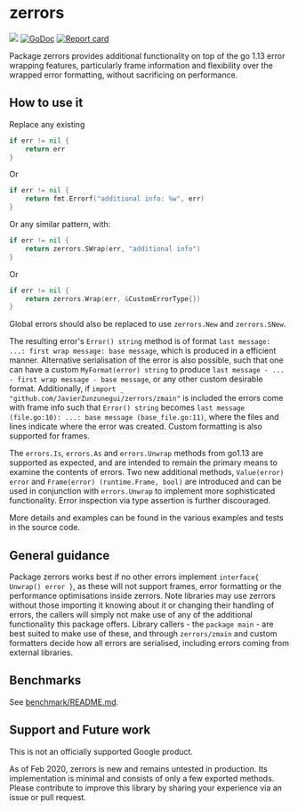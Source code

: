 # zerrors 
[![](https://github.com/JavierZunzunegui/zerrors/workflows/Go/badge.svg)](https://github.com/JavierZunzunegui/zerrors/actions?query=workflow%3AGo)
[![GoDoc](https://godoc.org/github.com/JavierZunzunegui/zerrors?status.svg)](http://godoc.org/github.com/JavierZunzunegui/zerrors) 
[![Report card](https://goreportcard.com/badge/github.com/JavierZunzunegui/zerrors)](https://goreportcard.com/report/github.com/JavierZunzunegui/zerrors)

Package zerrors provides additional functionality on top of the go 1.13 error wrapping features,
particularly frame information and flexibility over the wrapped error formatting, without sacrificing on performance.

## How to use it

Replace any existing
```go
if err != nil {
    return err
}
```
Or
```go
if err != nil {
    return fmt.Errorf("additional info: %w", err)
}
```

Or any similar pattern, with:

```go
if err != nil {
    return zerrors.SWrap(err, "additional info")
}
```
Or
```go
if err != nil {
    return zerrors.Wrap(err, &CustomErrorType{})
}
```

Global errors should also be replaced to use `zerrors.New` and `zerrors.SNew`.

The resulting error's `Error() string` method is of format `last message: ...: first wrap message: base message`,
which is produced in a efficient manner.
Alternative serialisation of the error is also possible, such that one can have a custom `MyFormat(error) string`
to produce `last message - ... - first wrap message - base message`, or any other custom desirable format.
Additionally, if `import _ "github.com/JavierZunzunegui/zerrors/zmain"` is included the errors come with frame info
such that `Error() string` becomes `last message (file.go:10): ...: base message (base_file.go:11)`,
where the files and lines indicate where the error was created.
Custom formatting is also supported for frames.

The `errors.Is`, `errors.As` and `errors.Unwrap` methods from go1.13 are supported as expected,
and are intended to remain the primary means to examine the contents of errors.
Two new additional methods, `Value(error) error` and `Frame(error) (runtime.Frame, bool)`
are introduced and can be used in conjunction with `errors.Unwrap` to implement more sophisticated functionality.
Error inspection via type assertion is further discouraged.

More details and examples can be found in the various examples and tests in the source code.

## General guidance

Package zerrors works best if no other errors implement `interface{ Unwrap() error }`,
as these will not support frames, error formatting or the performance optimisations inside zerrors.
Note libraries may use zerrors without those importing it knowing about it or changing their handling of errors,
the callers will simply not make use of any of the additional functionality this package offers.
Library callers - the `package main` - are best suited to make use of these,
and through `zerrors/zmain` and custom formatters decide how all errors are serialised,
including errors coming from external libraries.

## Benchmarks

See [benchmark/README.md](https://github.com/JavierZunzunegui/zerrors/blob/master/internal/benchmark/README.md).

## Support and Future work

This is not an officially supported Google product.

As of Feb 2020, zerrors is new and remains untested in production.
Its implementation is minimal and consists of only a few exported methods.
Please contribute to improve this library by sharing your experience via an issue or pull request.
